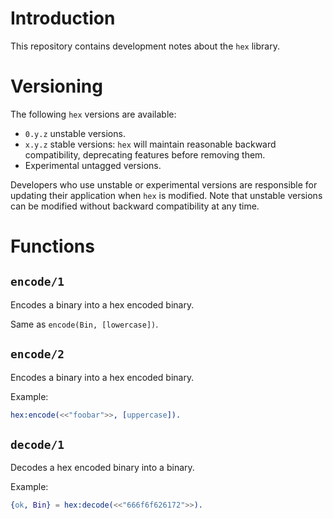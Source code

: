 # Introduction
This repository contains development notes about the `hex` library.

# Versioning
The following `hex` versions are available:
- `0.y.z` unstable versions.
- `x.y.z` stable versions: `hex` will maintain reasonable backward
  compatibility, deprecating features before removing them.
- Experimental untagged versions.

Developers who use unstable or experimental versions are responsible for
updating their application when `hex` is modified. Note that unstable
versions can be modified without backward compatibility at any time.

# Functions
## `encode/1`
Encodes a binary into a hex encoded binary.

Same as `encode(Bin, [lowercase])`.

## `encode/2`
Encodes a binary into a hex encoded binary.

Example:
```erlang
hex:encode(<<"foobar">>, [uppercase]).
```

## `decode/1`
Decodes a hex encoded binary into a binary.

Example:
```erlang
{ok, Bin} = hex:decode(<<"666f6f626172">>).
```
